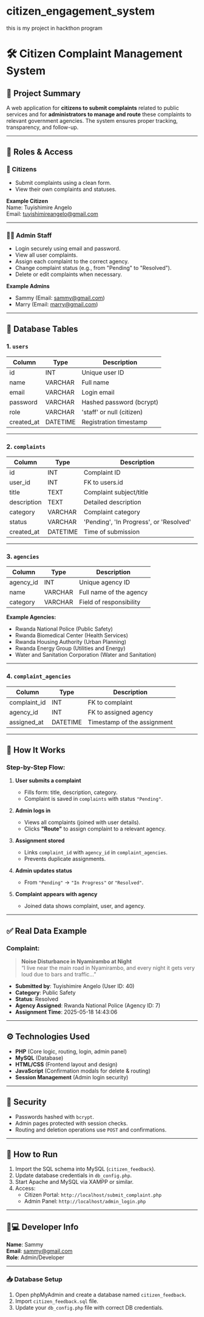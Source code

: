 # citizen_engagement_system
this is my project in hackthon program

# 🛠️ Citizen Complaint Management System

## 📌 Project Summary

A web application for **citizens to submit complaints** related to public services and for **administrators to manage and route** these complaints to relevant government agencies. The system ensures proper tracking, transparency, and follow-up.

---

## 👥 Roles & Access

### 🧍 Citizens
- Submit complaints using a clean form.
- View their own complaints and statuses.

**Example Citizen**  
Name: Tuyishimire Angelo  
Email: tuyishimireangelo@gmail.com

---

### 👨💼 Admin Staff
- Login securely using email and password.
- View all user complaints.
- Assign each complaint to the correct agency.
- Change complaint status (e.g., from "Pending" to "Resolved").
- Delete or edit complaints when necessary.

**Example Admins**  
- Sammy (Email: sammy@gmail.com)  
- Marry (Email: marry@gmail.com)

---

## 📁 Database Tables

### 1. `users`

| Column     | Type       | Description               |
|------------|------------|---------------------------|
| id         | INT        | Unique user ID            |
| name       | VARCHAR    | Full name                 |
| email      | VARCHAR    | Login email               |
| password   | VARCHAR    | Hashed password (bcrypt)  |
| role       | VARCHAR    | 'staff' or null (citizen) |
| created_at | DATETIME   | Registration timestamp    |

---

### 2. `complaints`

| Column     | Type     | Description                             |
|------------|----------|-----------------------------------------|
| id         | INT      | Complaint ID                            |
| user_id    | INT      | FK to users.id                          |
| title      | TEXT     | Complaint subject/title                 |
| description| TEXT     | Detailed description                    |
| category   | VARCHAR  | Complaint category                      |
| status     | VARCHAR  | 'Pending', 'In Progress', or 'Resolved' |
| created_at | DATETIME | Time of submission                      |

---

### 3. `agencies`

| Column     | Type     | Description                           |
|------------|----------|---------------------------------------|
| agency_id  | INT      | Unique agency ID                      |
| name       | VARCHAR  | Full name of the agency               |
| category   | VARCHAR  | Field of responsibility               |

**Example Agencies:**
- Rwanda National Police (Public Safety)
- Rwanda Biomedical Center (Health Services)
- Rwanda Housing Authority (Urban Planning)
- Rwanda Energy Group (Utilities and Energy)
- Water and Sanitation Corporation (Water and Sanitation)

---

### 4. `complaint_agencies`

| Column       | Type     | Description                      |
|--------------|----------|----------------------------------|
| complaint_id | INT      | FK to complaint                  |
| agency_id    | INT      | FK to assigned agency            |
| assigned_at  | DATETIME | Timestamp of the assignment      |

---

## 🧭 How It Works

### Step-by-Step Flow:

1. **User submits a complaint**
   - Fills form: title, description, category.
   - Complaint is saved in `complaints` with status `"Pending"`.

2. **Admin logs in**
   - Views all complaints (joined with user details).
   - Clicks **"Route"** to assign complaint to a relevant agency.

3. **Assignment stored**
   - Links `complaint_id` with `agency_id` in `complaint_agencies`.
   - Prevents duplicate assignments.

4. **Admin updates status**
   - From `"Pending"` → `"In Progress"` or `"Resolved"`.

5. **Complaint appears with agency**
   - Joined data shows complaint, user, and agency.

---

## ✅ Real Data Example

### Complaint:  
> **Noise Disturbance in Nyamirambo at Night**  
> “I live near the main road in Nyamirambo, and every night it gets very loud due to bars and traffic…”

- **Submitted by**: Tuyishimire Angelo (User ID: 40)  
- **Category**: Public Safety  
- **Status**: Resolved  
- **Agency Assigned**: Rwanda National Police (Agency ID: 7)  
- **Assignment Time**: 2025-05-18 14:43:06

---

## ⚙️ Technologies Used

- **PHP** (Core logic, routing, login, admin panel)
- **MySQL** (Database)
- **HTML/CSS** (Frontend layout and design)
- **JavaScript** (Confirmation modals for delete & routing)
- **Session Management** (Admin login security)

---

## 🔐 Security

- Passwords hashed with `bcrypt`.
- Admin pages protected with session checks.
- Routing and deletion operations use `POST` and confirmations.

---

## 🧪 How to Run

1. Import the SQL schema into MySQL (`citizen_feedback`).
2. Update database credentials in `db_config.php`.
3. Start Apache and MySQL via XAMPP or similar.
4. Access:
   - Citizen Portal: `http://localhost/submit_complaint.php`
   - Admin Panel: `http://localhost/admin_login.php`

---

## 👨💻 Developer Info

**Name**: Sammy  
**Email**: sammy@gmail.com  
**Role**: Admin/Developer

---
### 📥 Database Setup
1. Open phpMyAdmin and create a database named `citizen_feedback`.
2. Import `citizen_feedback.sql` file.
3. Update your `db_config.php` file with correct DB credentials.

